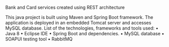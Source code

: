 Bank and Card services created using REST architecture

This java project is built using Maven and Spring Boot framework. The application is deployed in an embedded Tomcat server and accesses MySQL database. List of the technologies, frameworks and tools used:
•	Java 8
•	Eclipse IDE
•	Spring Boot and dependencies.
•	MySQL database
•	SOAPUI testing tool
•	RabbitMQ
